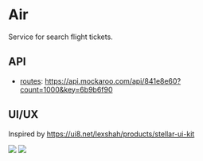 # Air

Service for search flight tickets.

## API

- [routes](https://www.mockaroo.com/841e8e60): https://api.mockaroo.com/api/841e8e60?count=1000&key=6b9b6f90

## UI/UX

Inspired by https://ui8.net/lexshah/products/stellar-ui-kit

![](https://images.ui8.net/uploads/artboard-11_1552663155229.jpg)
![](https://images.ui8.net/uploads/artboard-11_1552663291992.jpg)
